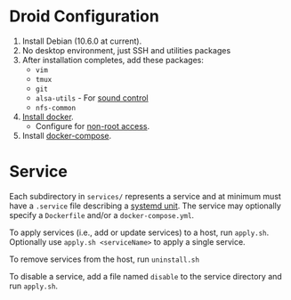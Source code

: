 # Droid Configuration

1. Install Debian (10.6.0 at current).
2. No desktop environment, just SSH and utilities packages
3. After installation completes, add these packages:
    * `vim`
    * `tmux`
    * `git`
    * `alsa-utils` - For [sound control](https://unix.stackexchange.com/a/21090)
    * `nfs-common`
4. [Install docker](https://docs.docker.com/engine/install/debian/).
    * Configure for [non-root access](https://docs.docker.com/engine/install/linux-postinstall/).
5. Install [docker-compose](https://docs.docker.com/compose/install/).

# Service

Each subdirectory in `services/` represents a service and at minimum must have a `.service` file describing a [systemd unit](https://www.freedesktop.org/software/systemd/man/systemd.unit.html). The service may optionally specify a `Dockerfile` and/or a `docker-compose.yml`.

To apply services (i.e., add or update services) to a host, run `apply.sh`. Optionally use `apply.sh <serviceName>` to apply a single service.

To remove services from the host, run `uninstall.sh`

To disable a service, add a file named `disable` to the service directory and run `apply.sh`.
